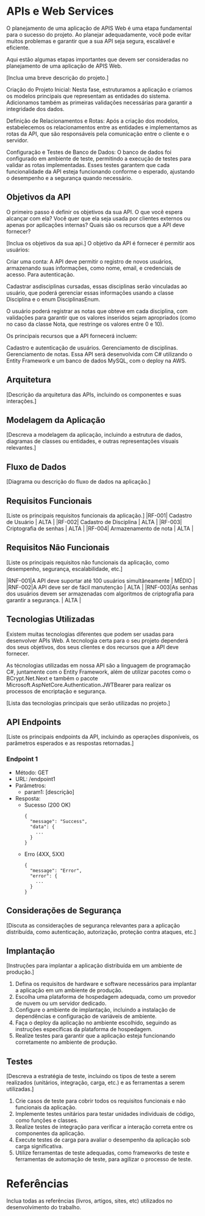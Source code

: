 # APIs e Web Services

O planejamento de uma aplicação de APIS Web é uma etapa fundamental para o sucesso do projeto. Ao planejar adequadamente, você pode evitar muitos problemas e garantir que a sua API seja segura, escalável e eficiente.

Aqui estão algumas etapas importantes que devem ser consideradas no planejamento de uma aplicação de APIS Web.

[Inclua uma breve descrição do projeto.]


Criação do Projeto Inicial: Nesta fase, estruturamos a aplicação e criamos os modelos principais que representam as entidades do sistema. Adicionamos também as primeiras validações necessárias para garantir a integridade dos dados.

Definição de Relacionamentos e Rotas: Após a criação dos modelos, estabelecemos os relacionamentos entre as entidades e implementamos as rotas da API, que são responsáveis pela comunicação entre o cliente e o servidor.

Configuração e Testes de Banco de Dados: O banco de dados foi configurado em ambiente de teste, permitindo a execução de testes para validar as rotas implementadas. Esses testes garantem que cada funcionalidade da API esteja funcionando conforme o esperado, ajustando o desempenho e a segurança quando necessário.


## Objetivos da API

O primeiro passo é definir os objetivos da sua API. O que você espera alcançar com ela? Você quer que ela seja usada por clientes externos ou apenas por aplicações internas? Quais são os recursos que a API deve fornecer?

[Inclua os objetivos da sua api.]
O objetivo da API é fornecer é permitir aos usuários:

Criar uma conta: A API deve permitir o registro de novos usuários, armazenando suas informações, como nome, email, e credenciais de acesso. Para autenticação.

Cadastrar asdisciplinas cursadas, essas disciplinas serão vinculadas ao usuário, que poderá gerenciar essas informações usando a classe Disciplina e o enum DisciplinasEnum.

O usuário poderá registrar as notas que obteve em cada disciplina, com validações para garantir que os valores inseridos sejam apropriados (como no caso da classe Nota, que restringe os valores entre 0 e 10).

Os principais recursos que a API fornecerá incluem:

Cadastro e autenticação de usuários.
Gerenciamento de disciplinas.
Gerenciamento de notas.
Essa API será desenvolvida com C# utilizando o Entity Framework e um banco de dados MySQL, com o deploy na AWS.


## Arquitetura

[Descrição da arquitetura das APIs, incluindo os componentes e suas interações.]

## Modelagem da Aplicação
[Descreva a modelagem da aplicação, incluindo a estrutura de dados, diagramas de classes ou entidades, e outras representações visuais relevantes.]


## Fluxo de Dados

[Diagrama ou descrição do fluxo de dados na aplicação.]

## Requisitos Funcionais

[Liste os principais requisitos funcionais da aplicação.]
|RF-001| Cadastro de Usuário                     | ALTA |
|RF-002| Cadastro de Disciplina                  | ALTA |
|RF-003| Criptografia de senhas                  | ALTA |
|RF-004| Armazenamento de nota                   | ALTA |

## Requisitos Não Funcionais

[Liste os principais requisitos não funcionais da aplicação, como desempenho, segurança, escalabilidade, etc.]

|RNF-001|A API deve suportar até 100 usuários simultâneamente   | MÉDIO |
|RNF-002|A API deve ser de fácil manutenção                     | ALTA |
|RNF-003|As senhas dos usuários devem ser armazenadas com algoritmos de criptografia para garantir a segurança. | ALTA |




## Tecnologias Utilizadas

Existem muitas tecnologias diferentes que podem ser usadas para desenvolver APIs Web. A tecnologia certa para o seu projeto dependerá dos seus objetivos, dos seus clientes e dos recursos que a API deve fornecer.

As técnologias utilizadas em nossa API são a linguagem de programação C#, juntamente com o Entity Framework, além de utilizar pacotes como o BCrypt.Net.Next e também o pacote Microsoft.AspNetCore.Authentication.JWTBearer para realizar os processos de encriptação e segurança.


[Lista das tecnologias principais que serão utilizadas no projeto.]

## API Endpoints

[Liste os principais endpoints da API, incluindo as operações disponíveis, os parâmetros esperados e as respostas retornadas.]

### Endpoint 1
- Método: GET
- URL: /endpoint1
- Parâmetros:
  - param1: [descrição]
- Resposta:
  - Sucesso (200 OK)
    ```
    {
      "message": "Success",
      "data": {
        ...
      }
    }
    ```
  - Erro (4XX, 5XX)
    ```
    {
      "message": "Error",
      "error": {
        ...
      }
    }
    ```


## Considerações de Segurança

[Discuta as considerações de segurança relevantes para a aplicação distribuída, como autenticação, autorização, proteção contra ataques, etc.]

## Implantação

[Instruções para implantar a aplicação distribuída em um ambiente de produção.]

1. Defina os requisitos de hardware e software necessários para implantar a aplicação em um ambiente de produção.
2. Escolha uma plataforma de hospedagem adequada, como um provedor de nuvem ou um servidor dedicado.
3. Configure o ambiente de implantação, incluindo a instalação de dependências e configuração de variáveis de ambiente.
4. Faça o deploy da aplicação no ambiente escolhido, seguindo as instruções específicas da plataforma de hospedagem.
5. Realize testes para garantir que a aplicação esteja funcionando corretamente no ambiente de produção.

## Testes

[Descreva a estratégia de teste, incluindo os tipos de teste a serem realizados (unitários, integração, carga, etc.) e as ferramentas a serem utilizadas.]

1. Crie casos de teste para cobrir todos os requisitos funcionais e não funcionais da aplicação.
2. Implemente testes unitários para testar unidades individuais de código, como funções e classes.
3. Realize testes de integração para verificar a interação correta entre os componentes da aplicação.
4. Execute testes de carga para avaliar o desempenho da aplicação sob carga significativa.
5. Utilize ferramentas de teste adequadas, como frameworks de teste e ferramentas de automação de teste, para agilizar o processo de teste.

# Referências

Inclua todas as referências (livros, artigos, sites, etc) utilizados no desenvolvimento do trabalho.
